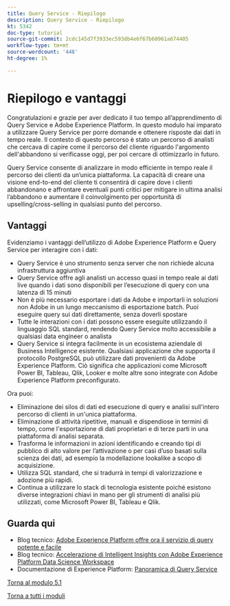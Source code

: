 ```yaml
---
title: Query Service - Riepilogo
description: Query Service - Riepilogo
kt: 5342
doc-type: tutorial
source-git-commit: 2cdc145d7f3933ec593db4e6f67b60961a674405
workflow-type: tm+mt
source-wordcount: '448'
ht-degree: 1%

---
```


# Riepilogo e vantaggi

Congratulazioni e grazie per aver dedicato il tuo tempo all’apprendimento di Query Service e Adobe Experience Platform.
In questo modulo hai imparato a utilizzare Query Service per porre domande e ottenere risposte dai dati in tempo reale. Il contesto di questo percorso è stato un percorso di analisti che cercava di capire come il percorso del cliente riguardo l&#39;argomento dell&#39;abbandono si verificasse oggi, per poi cercare di ottimizzarlo in futuro.

Query Service consente di analizzare in modo efficiente in tempo reale il percorso dei clienti da un’unica piattaforma. La capacità di creare una visione end-to-end del cliente ti consentirà di capire dove i clienti abbandonano e affrontare eventuali punti critici per mitigare in ultima analisi l’abbandono e aumentare il coinvolgimento per opportunità di upselling/cross-selling in qualsiasi punto del percorso.

## Vantaggi

Evidenziamo i vantaggi dell’utilizzo di Adobe Experience Platform e Query Service per interagire con i dati:

- Query Service è uno strumento senza server che non richiede alcuna infrastruttura aggiuntiva
- Query Service offre agli analisti un accesso quasi in tempo reale ai dati live quando i dati sono disponibili per l’esecuzione di query con una latenza di 15 minuti
- Non è più necessario esportare i dati da Adobe e importarli in soluzioni non Adobe in un lungo meccanismo di esportazione batch. Puoi eseguire query sui dati direttamente, senza doverli spostare
- Tutte le interazioni con i dati possono essere eseguite utilizzando il linguaggio SQL standard, rendendo Query Service molto accessibile a qualsiasi data engineer o analista
- Query Service si integra facilmente in un ecosistema aziendale di Business Intelligence esistente. Qualsiasi applicazione che supporta il protocollo PostgreSQL può utilizzare dati provenienti da Adobe Experience Platform. Ciò significa che applicazioni come Microsoft Power BI, Tableau, Qlik, Looker e molte altre sono integrate con Adobe Experience Platform preconfigurato.

Ora puoi:

- Eliminazione dei silos di dati ed esecuzione di query e analisi sull&#39;intero percorso di clienti in un&#39;unica piattaforma.
- Eliminazione di attività ripetitive, manuali e dispendiose in termini di tempo, come l&#39;esportazione di dati proprietari e di terze parti in una piattaforma di analisi separata.
- Trasforma le informazioni in azioni identificando e creando tipi di pubblico di alto valore per l’attivazione o per casi d’uso basati sulla scienza dei dati, ad esempio la modellazione lookalike a scopo di acquisizione.
- Utilizza SQL standard, che si tradurrà in tempi di valorizzazione e adozione più rapidi.
- Continua a utilizzare lo stack di tecnologia esistente poiché esistono diverse integrazioni chiavi in mano per gli strumenti di analisi più utilizzati, come Microsoft Power BI, Tableau e Qlik.

## Guarda qui

- Blog tecnico: [Adobe Experience Platform offre ora il servizio di query potente e facile](https://medium.com/adobetech/adobe-experience-platform-now-offers-the-power-and-ease-of-query-service-8c25ecf8eb1b)
- Blog tecnico: [Accelerazione di Intelligent Insights con Adobe Experience Platform Data Science Workspace](https://medium.com/adobetech/accelerate-intelligent-insights-with-adobe-experience-platform-data-science-workspace-89538bacbbea)
- Documentazione di Experience Platform: [Panoramica di Query Service](https://experienceleague.adobe.com/docs/experience-platform/query/home.html?lang=it)

[Torna al modulo 5.1](./query-service.md)

[Torna a tutti i moduli](../../../overview.md)
